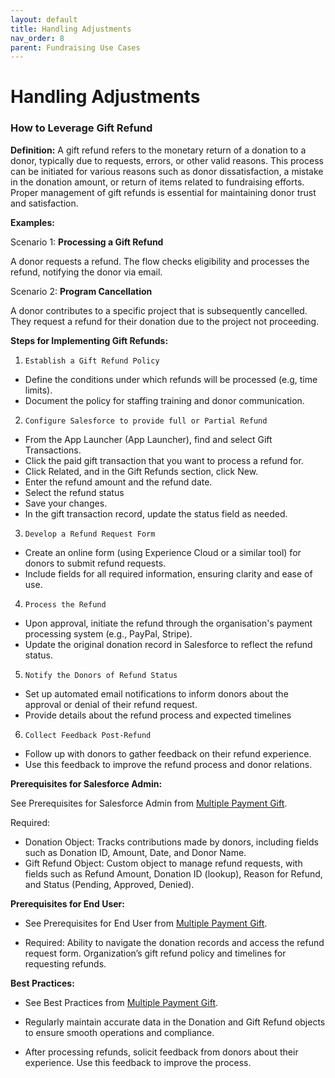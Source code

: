 ```yaml
---
layout: default
title: Handling Adjustments
nav_order: 8
parent: Fundraising Use Cases
---
```


# Handling Adjustments

### How to Leverage Gift Refund

**Definition:**
A gift refund refers to the monetary return of a donation to a donor, typically due to requests, errors, or other valid reasons. This process can be initiated for various reasons such as donor dissatisfaction, a mistake in the donation amount, or return of items related to fundraising efforts. Proper management of gift refunds is essential for maintaining donor trust and satisfaction.

**Examples:** 

Scenario 1: **Processing a Gift Refund**

A donor requests a refund. The flow checks eligibility and processes the refund, notifying the donor via email.

Scenario 2: **Program Cancellation**

A donor contributes to a specific project that is subsequently cancelled. They request a refund for their donation due to the project not proceeding.

**Steps for Implementing Gift Refunds:**

1.     Establish a Gift Refund Policy
* Define the conditions under which refunds will be processed (e.g, time limits).
* Document the policy for staffing training and donor communication.
2.     Configure Salesforce to provide full or Partial Refund
* From the App Launcher (App Launcher), find and select Gift Transactions.
* Click the paid gift transaction that you want to process a refund for.
* Click Related, and in the Gift Refunds section, click New.
* Enter the refund amount and the refund date.
* Select the refund status
* Save your changes.
* In the gift transaction record, update the status field as needed.
3.     Develop a Refund Request Form
* Create an online form (using Experience Cloud or a similar tool) for donors to submit refund requests.
* Include fields for all required information, ensuring clarity and ease of use.
4.     Process the Refund
* Upon approval, initiate the refund through the organisation's payment processing system (e.g., PayPal, Stripe).
* Update the original donation record in Salesforce to reflect the refund status.
5.     Notify the Donors of Refund Status
* Set up automated email notifications to inform donors about the approval or denial of their refund request.
* Provide details about the refund process and expected timelines
6.     Collect Feedback Post-Refund
* Follow up with donors to gather feedback on their refund experience.
* Use this feedback to improve the refund process and donor relations. 

**Prerequisites for Salesforce Admin:**

See Prerequisites for Salesforce Admin from [Multiple Payment Gift](use-cases-multiple-payment-gift.md).

Required:

*  Donation Object: Tracks contributions made by donors, including fields such as Donation ID, Amount, Date, and Donor Name.
* Gift Refund Object: Custom object to manage refund requests, with fields such as Refund Amount, Donation ID (lookup), Reason for Refund, and Status (Pending, Approved, Denied).


**Prerequisites for End User:**

* See Prerequisites for End User from [Multiple Payment Gift](use-cases-multiple-payment-gift.md).

* Required: Ability to navigate the donation records and access the refund request form. Organization’s gift refund policy and timelines for requesting refunds. 

**Best Practices:**

* See Best Practices from [Multiple Payment Gift](use-cases-multiple-payment-gift.md).

* Regularly maintain accurate data in the Donation and Gift Refund objects to ensure smooth operations and compliance.
* After processing refunds, solicit feedback from donors about their experience. Use this feedback to improve the process.
